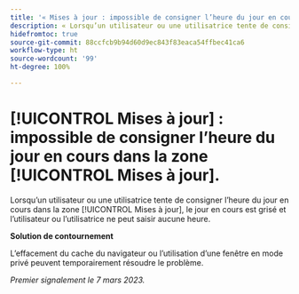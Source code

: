 ```yaml
---
title: '« Mises à jour : impossible de consigner l’heure du jour en cours dans la zone Mises à jour. »'
description: « Lorsqu’un utilisateur ou une utilisatrice tente de consigner l’heure du jour en cours dans la zone Mises à jour, le jour en cours est grisé et l’utilisateur ou l’utilisatrice ne peut saisir aucune heure. »
hidefromtoc: true
source-git-commit: 88ccfcb9b94d60d9ec843f83eaca54ffbec41ca6
workflow-type: ht
source-wordcount: '99'
ht-degree: 100%

---
```



# [!UICONTROL Mises à jour] : impossible de consigner l’heure du jour en cours dans la zone [!UICONTROL Mises à jour].

Lorsqu’un utilisateur ou une utilisatrice tente de consigner l’heure du jour en cours dans la zone [!UICONTROL Mises à jour], le jour en cours est grisé et l’utilisateur ou l’utilisatrice ne peut saisir aucune heure.

**Solution de contournement**

L’effacement du cache du navigateur ou l’utilisation d’une fenêtre en mode privé peuvent temporairement résoudre le problème.

_Premier signalement le 7 mars 2023._

